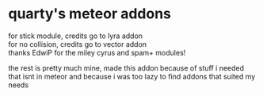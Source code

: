 # quarty's meteor addons

for stick module, credits go to lyra addon\
for no collision, credits go to vector addon\
thanks EdwiP for the miley cyrus and spam+ modules!

the rest is pretty much mine, made this addon because of stuff i needed that isnt in meteor and because i was too lazy to find addons that suited my needs
